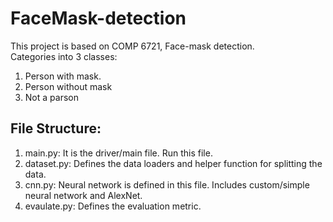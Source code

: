 # FaceMask-detection

This project is based on COMP 6721, Face-mask detection.<br>
Categories into 3 classes: <br>
1. Person with mask. <br>
2. Person without mask <br>
3. Not a parson<br>

## File Structure:<br>
1. main.py: It is the driver/main file. Run this file.<br>
2. dataset.py: Defines the data loaders and helper function for splitting the data. <br>
3. cnn.py: Neural network is defined in this file. Includes custom/simple neural network and AlexNet.<br>
4. evaulate.py: Defines the evaluation metric.
